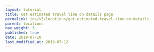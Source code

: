 ```yaml
---
layout: tutorial
title: Get estimated travel time on details page
permalink: ios/v3/locations/get-estimated-travel-time-on-details
parent: locations
nav_weight: 3
published: true
date: 2019-07-10
last_modified_at: 2019-07-12
---
```


